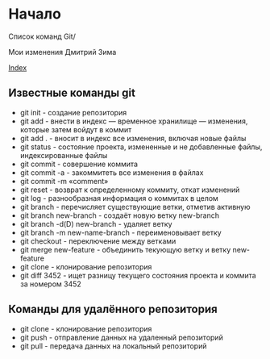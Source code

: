 
# Начало

Список команд Git/

Мои изменения Дмитрий Зима

[Index](index.html)

## Известные команды git

* git init - создание репозитория
* git add - внести в индекс — временное хранилище — изменения, которые затем войдут в коммит
* git add . - вносит в индекс все изменения, включая новые файлы
* git status - состояние проекта, измененные и не добавленные файлы, индексированные файлы
* git commit - совершение коммита
* git commit -a - закоммитеть все изменения в файлах
* git commit -m «comment»
* git reset - возврат к определенному коммиту, откат изменений
* git log - разнообразная информация о коммитах в целом
* git branch - перечисляет существующие ветки, отметив активную
* git branch new-branch - cоздаёт новую ветку new-branch
* git branch -d(D) new-branch - удаляет ветку
* git branch -m new-name-branch - переименовывает ветку
* git checkout - переключение между ветками
* git merge new-feature - объединить текующую ветку и ветку new-feature
* git clone - клонирование репозитория
* git diff 3452 - ищет разницу текущего состояния проекта и коммита за номером 3452

## Команды для удалённого репозитория

* git clone - клонирование репозитория
* git push - отправление данных на удаленный репозиторий
* git pull - передача данных на локальный репозиторий